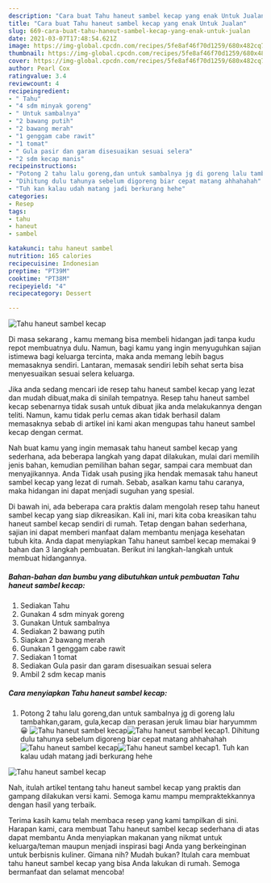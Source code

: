 ```yaml
---
description: "Cara buat Tahu haneut sambel kecap yang enak Untuk Jualan"
title: "Cara buat Tahu haneut sambel kecap yang enak Untuk Jualan"
slug: 669-cara-buat-tahu-haneut-sambel-kecap-yang-enak-untuk-jualan
date: 2021-03-07T17:48:54.621Z
image: https://img-global.cpcdn.com/recipes/5fe8af46f70d1259/680x482cq70/tahu-haneut-sambel-kecap-foto-resep-utama.jpg
thumbnail: https://img-global.cpcdn.com/recipes/5fe8af46f70d1259/680x482cq70/tahu-haneut-sambel-kecap-foto-resep-utama.jpg
cover: https://img-global.cpcdn.com/recipes/5fe8af46f70d1259/680x482cq70/tahu-haneut-sambel-kecap-foto-resep-utama.jpg
author: Pearl Cox
ratingvalue: 3.4
reviewcount: 4
recipeingredient:
- " Tahu"
- "4 sdm minyak goreng"
- " Untuk sambalnya"
- "2 bawang putih"
- "2 bawang merah"
- "1 genggam cabe rawit"
- "1 tomat"
- " Gula pasir dan garam disesuaikan sesuai selera"
- "2 sdm kecap manis"
recipeinstructions:
- "Potong 2 tahu lalu goreng,dan untuk sambalnya jg di goreng lalu tambahkan,garam, gula,kecap dan perasan jeruk limau biar haryummm😀"
- "Dihitung dulu tahunya sebelum digoreng biar cepat matang ahhahahah"
- "Tuh kan kalau udah matang jadi berkurang hehe"
categories:
- Resep
tags:
- tahu
- haneut
- sambel

katakunci: tahu haneut sambel 
nutrition: 165 calories
recipecuisine: Indonesian
preptime: "PT39M"
cooktime: "PT38M"
recipeyield: "4"
recipecategory: Dessert

---
```



![Tahu haneut sambel kecap](https://img-global.cpcdn.com/recipes/5fe8af46f70d1259/680x482cq70/tahu-haneut-sambel-kecap-foto-resep-utama.jpg)

Di masa  sekarang , kamu memang bisa membeli hidangan jadi tanpa kudu repot membuatnya dulu. Namun, bagi kamu yang ingin menyuguhkan sajian istimewa bagi keluarga tercinta, maka anda memang lebih bagus memasaknya sendiri. Lantaran, memasak sendiri lebih sehat serta bisa menyesuaikan sesuai selera keluarga.

Jika anda sedang mencari ide resep tahu haneut sambel kecap yang lezat dan mudah dibuat,maka di sinilah tempatnya. Resep tahu haneut sambel kecap  sebenarnya tidak susah untuk dibuat jika anda melakukannya dengan teliti. Namun, kamu tidak perlu cemas akan tidak berhasil dalam memasaknya 
sebab di artikel ini kami akan mengupas tahu haneut sambel kecap dengan cermat.  



Nah buat kamu yang ingin memasak tahu haneut sambel kecap yang sederhana, ada beberapa langkah yang dapat dilakukan, mulai dari memilih jenis bahan, kemudian pemilihan bahan segar, sampai cara membuat dan menyajikannya. Anda Tidak usah pusing jika hendak memasak tahu haneut sambel kecap yang lezat di rumah. Sebab, asalkan kamu  tahu caranya, maka hidangan ini dapat menjadi suguhan yang spesial.

Di bawah ini, ada beberapa cara praktis  dalam mengolah resep tahu haneut sambel kecap yang siap dikreasikan. Kali ini, mari kita coba kreasikan tahu haneut sambel kecap sendiri di rumah. Tetap dengan bahan sederhana, sajian ini dapat memberi manfaat dalam membantu menjaga kesehatan tubuh kita. Anda dapat menyiapkan Tahu haneut sambel kecap memakai 9 bahan dan 3 langkah pembuatan. Berikut ini langkah-langkah untuk membuat hidangannya.

<!--inarticleads1-->

##### Bahan-bahan dan bumbu yang dibutuhkan untuk pembuatan Tahu haneut sambel kecap:

1. Sediakan  Tahu
1. Gunakan 4 sdm minyak goreng
1. Gunakan  Untuk sambalnya
1. Sediakan 2 bawang putih
1. Siapkan 2 bawang merah
1. Gunakan 1 genggam cabe rawit
1. Sediakan 1 tomat
1. Sediakan  Gula pasir dan garam disesuaikan sesuai selera
1. Ambil 2 sdm kecap manis




<!--inarticleads2-->

##### Cara menyiapkan Tahu haneut sambel kecap:

1. Potong 2 tahu lalu goreng,dan untuk sambalnya jg di goreng lalu tambahkan,garam, gula,kecap dan perasan jeruk limau biar haryummm😀
<img src="https://img-global.cpcdn.com/steps/73f9b6cba506dc0d/160x128cq70/tahu-haneut-sambel-kecap-langkah-memasak-1-foto.jpg" alt="Tahu haneut sambel kecap"><img src="https://img-global.cpcdn.com/steps/f773be6fd5160132/160x128cq70/tahu-haneut-sambel-kecap-langkah-memasak-1-foto.jpg" alt="Tahu haneut sambel kecap">1. Dihitung dulu tahunya sebelum digoreng biar cepat matang ahhahahah
<img src="https://img-global.cpcdn.com/steps/ab91163c60538536/160x128cq70/tahu-haneut-sambel-kecap-langkah-memasak-2-foto.jpg" alt="Tahu haneut sambel kecap"><img src="https://img-global.cpcdn.com/steps/34b2870aac660609/160x128cq70/tahu-haneut-sambel-kecap-langkah-memasak-2-foto.jpg" alt="Tahu haneut sambel kecap">1. Tuh kan kalau udah matang jadi berkurang hehe
<img src="https://img-global.cpcdn.com/steps/e6ffa35069d5991f/160x128cq70/tahu-haneut-sambel-kecap-langkah-memasak-3-foto.jpg" alt="Tahu haneut sambel kecap">



Nah, itulah artikel tentang  tahu haneut sambel kecap  yang praktis dan gampang dilakukan versi kami. Semoga kamu mampu mempraktekkannya dengan hasil yang terbaik. 

Terima kasih kamu telah membaca resep yang kami tampilkan di sini. Harapan kami, cara membuat  Tahu haneut sambel kecap sederhana di atas dapat membantu Anda menyiapkan makanan yang nikmat untuk keluarga/teman maupun menjadi inspirasi bagi Anda yang berkeinginan untuk berbisnis kuliner. Gimana nih? Mudah bukan? Itulah cara membuat tahu haneut sambel kecap yang bisa Anda lakukan di rumah. Semoga bermanfaat dan selamat mencoba!

